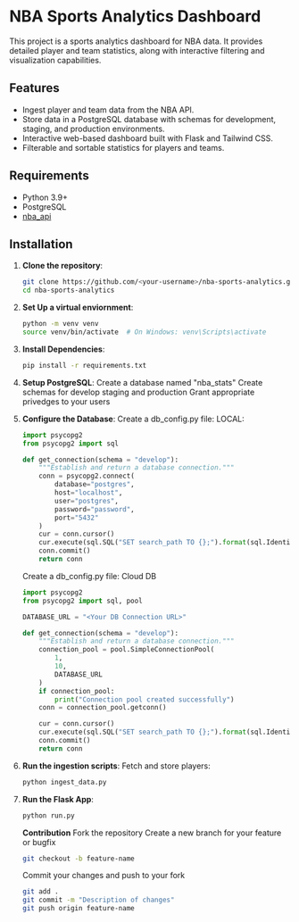 # NBA Sports Analytics Dashboard

This project is a sports analytics dashboard for NBA data. It provides detailed player and team statistics, along with interactive filtering and visualization capabilities.

## Features

- Ingest player and team data from the NBA API.
- Store data in a PostgreSQL database with schemas for development, staging, and production environments.
- Interactive web-based dashboard built with Flask and Tailwind CSS.
- Filterable and sortable statistics for players and teams.

## Requirements

- Python 3.9+
- PostgreSQL
- [nba_api](https://github.com/swar/nba_api)

## Installation

1. **Clone the repository**:

   ```bash
   git clone https://github.com/<your-username>/nba-sports-analytics.git
   cd nba-sports-analytics
   ```

2. **Set Up a virtual enviornment**:

    ```bash
    python -m venv venv
    source venv/bin/activate  # On Windows: venv\Scripts\activate

    ```

3. **Install Dependencies**:

    ```bash
    pip install -r requirements.txt
    ```

4. **Setup PostgreSQL**:
    Create a database named "nba_stats"
    Create schemas for develop staging and production
    Grant appropriate privedges to your users

5. **Configure the Database**:
    Create a db_config.py file: LOCAL:
    ```python
    import psycopg2
    from psycopg2 import sql

    def get_connection(schema = "develop"):
        """Establish and return a database connection."""
        conn = psycopg2.connect(
            database="postgres",
            host="localhost",
            user="postgres",
            password="password",
            port="5432"
        )
        cur = conn.cursor()
        cur.execute(sql.SQL("SET search_path TO {};").format(sql.Identifier(schema)))
        conn.commit()
        return conn
    ```
    Create a db_config.py file: Cloud DB 
    ```python
    import psycopg2
    from psycopg2 import sql, pool

    DATABASE_URL = "<Your DB Connection URL>"

    def get_connection(schema = "develop"):
        """Establish and return a database connection."""
        connection_pool = pool.SimpleConnectionPool(
            1,
            10,
            DATABASE_URL
        )
        if connection_pool:
            print("Connection pool created successfully")
        conn = connection_pool.getconn()

        cur = conn.cursor()
        cur.execute(sql.SQL("SET search_path TO {};").format(sql.Identifier(schema)))
        conn.commit()
        return conn
    ```
6. **Run the ingestion scripts**:
    Fetch and store players:

    ```bash
    python ingest_data.py
    ```

7. **Run the Flask App**:

    ```bash
    python run.py
    ```

    **Contribution**
    Fork the repository
    Create a new branch for your feature or bugfix

    ```bash
    git checkout -b feature-name
    ```

    Commit your changes and push to your fork

    ```bash
    git add .
    git commit -m "Description of changes"
    git push origin feature-name
    ```
